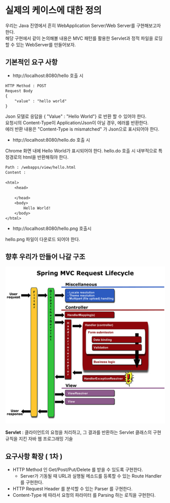 # 실제의 케이스에 대한 정의 

우리는 Java 진영에서 흔히 WebApplication Server/Web Server를 구현해보고자 한다.   
해당 구현에서 같이 논의해볼 내용은 MVC 패턴를 활용한 Servlet과 정적 파일을 로딩할 수 있는 WebServer를 만들어보자. 

## 기본적인 요구 사항 

- http://localhost:8080/hello 호출 시

```
HTTP Method : POST   
Request Body   
{  
    "value" : "hello world"  
}
```

Json 모델로 응답을 { "Value" : "Hello World"} 로 반환 할 수 있어야 한다.  
요청시의 Content-Type이 Application/Json이 아닐 경우, 에러를 반환한다.   
에러 반환 내용은 "Content-Type is mismatched" 가 Json으로 표시되어야 한다.   

- http://localhost:8080/hello.do 호출 시 

Chrome 화면 내에 Hello World가 표시되어야 한다. hello.do 호출 시 내부적으로 특정경로의 html을 반환해줘야 한다.   

```
Path : /webapps/view/hello.html   
Content :     

<html>
    <head>
    
    </head>
    <body>
        Hello World! 
    </body>
</html>

```

- http://localhost:8080/hello.png 호출시 

hello.png 파일이 다운로드 되어야 한다. 

## 향후 우리가 만들어 나갈 구조 

![Spring Dispatcher Servlet](https://github.com/keepinmindsh/lines_edu/blob/main/assets/spring-dispatcher-servlet.png)

**Servlet** : 클라이언트의 요청을 처리하고, 그 결과를 반환하는 Servlet 클래스의 구현 규칙을 지킨 자바 웹 프로그래밍 기술

## 요구사항 확장 ( 1차 )

- HTTP Method 인 Get/Post/Put/Delete 를 받을 수 있도록 구현한다.
  - Server가 기동될 때 URL과 실행될 메소드를 등록할 수 있는 Route Handler를 구현한다. 
- HTTP Request Header 를 분석할 수 있는 Parser 를 구현한다. 
- Content-Type 에 따라서 요청의 파라미터 를 Parsing 하는 로직을 구현한다. 